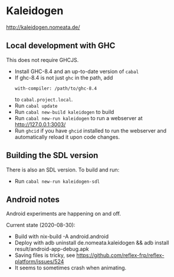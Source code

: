Kaleidogen
==========

http://kaleidogen.nomeata.de/


Local development with GHC
--------------------------

This does not require GHCJS.

* Install GHC-8.4 and an up-to-date version of `cabal`
* If ghc-8.4 is not just `ghc` in the path, add
  ```
  with-compiler: /path/to/ghc-8.4
  ```
  to `cabal.project.local`.
* Run `cabal update`
* Run `cabal new-build kaleidogen` to build
* Run `cabal new-run kaleidogen` to run a webserver at http://127.0.0.1:3003/
* Run `ghcid` if you have `ghcid` installed to run the webserver and
  automatically reload it upon code changes.

Building the SDL version
------------------------

There is also an SDL version. To build and run:

* Run `cabal new-run kaleidogen-sdl`


Android notes
-------------

Android experiments are happening on and off.

Current state (2020-08-30):

 * Build with nix-build -A android.android
 * Deploy with adb uninstall de.nomeata.kaleidogen && adb install result/android-app-debug.apk
 * Saving files is tricky, see https://github.com/reflex-frp/reflex-platform/issues/524
 * It seems to sometimes crash when animating.
